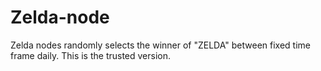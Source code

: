 # Zelda-node
Zelda nodes randomly selects the winner of "ZELDA" between fixed time frame daily. This is the trusted version.
